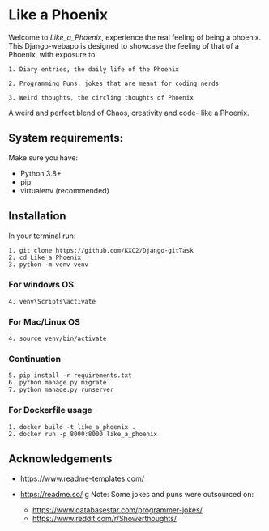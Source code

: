 
# Like a Phoenix
Welcome to *Like_a_Phoenix*, experience the real feeling of being a phoenix. This Django-webapp is designed to showcase the feeling of that of a Phoenix, 
with exposure to

	1. Diary entries, the daily life of the Phoenix
 
	2. Programming Puns, jokes that are meant for coding nerds
 
	3. Weird thoughts, the circling thoughts of Phoenix

A weird and perfect blend of Chaos, creativity and code- like a Phoenix.


## System requirements:

Make sure you have:

- Python 3.8+
- pip
- virtualenv (recommended)

## Installation
In your terminal run:

	1. git clone https://github.com/KXC2/Django-gitTask
	2. cd Like_a_Phoenix
	3. python -m venv venv

### For windows OS

	4. venv\Scripts\activate

### For Mac/Linux OS

	4. source venv/bin/activate

### Continuation

	5. pip install -r requirements.txt
	6. python manage.py migrate
	7. python manage.py runserver


### For Dockerfile usage

	1. docker build -t like_a_phoenix .
	2. docker run -p 8000:8000 like_a_phoenix


## Acknowledgements
 - https://www.readme-templates.com/
 - https://readme.so/
g
Note: Some jokes and puns were outsourced on:

	- https://www.databasestar.com/programmer-jokes/
	- https://www.reddit.com/r/Showerthoughts/

